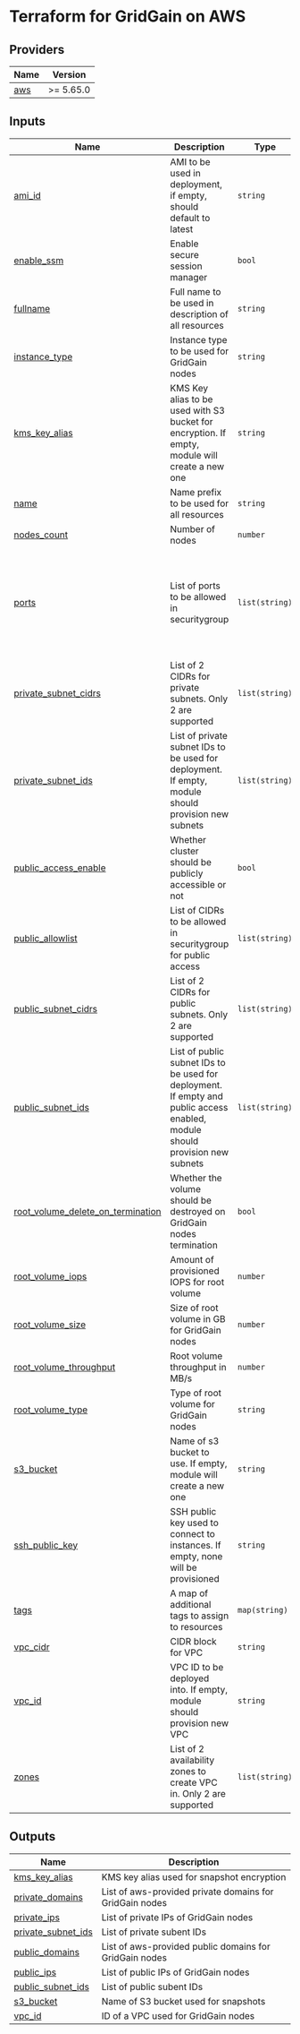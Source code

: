 # Terraform for GridGain on AWS

<!-- BEGIN_TF_DOCS -->
## Providers

| Name | Version |
|------|---------|
| <a name="provider_aws"></a> [aws](#provider\_aws) | >= 5.65.0 |

## Inputs

| Name | Description | Type | Default | Required |
|------|-------------|------|---------|:--------:|
| <a name="input_ami_id"></a> [ami\_id](#input\_ami\_id) | AMI to be used in deployment, if empty, should default to latest | `string` | n/a | yes |
| <a name="input_enable_ssm"></a> [enable\_ssm](#input\_enable\_ssm) | Enable secure session manager | `bool` | `true` | no |
| <a name="input_fullname"></a> [fullname](#input\_fullname) | Full name to be used in description of all resources | `string` | `"GridGain Cluster"` | no |
| <a name="input_instance_type"></a> [instance\_type](#input\_instance\_type) | Instance type to be used for GridGain nodes | `string` | `"t3.micro"` | no |
| <a name="input_kms_key_alias"></a> [kms\_key\_alias](#input\_kms\_key\_alias) | KMS Key alias to be used with S3 bucket for encryption. If empty, module will create a new one | `string` | `""` | no |
| <a name="input_name"></a> [name](#input\_name) | Name prefix to be used for all resources | `string` | `"gridgain"` | no |
| <a name="input_nodes_count"></a> [nodes\_count](#input\_nodes\_count) | Number of nodes | `number` | `2` | no |
| <a name="input_ports"></a> [ports](#input\_ports) | List of ports to be allowed in securitygroup | `list(string)` | <pre>[<br>  "22",<br>  "8080",<br>  "10800",<br>  "10900",<br>  "11211",<br>  "47100",<br>  "47500",<br>  "49112"<br>]</pre> | no |
| <a name="input_private_subnet_cidrs"></a> [private\_subnet\_cidrs](#input\_private\_subnet\_cidrs) | List of 2 CIDRs for private subnets. Only 2 are supported | `list(string)` | <pre>[<br>  "10.0.0.0/19",<br>  "10.0.32.0/19"<br>]</pre> | no |
| <a name="input_private_subnet_ids"></a> [private\_subnet\_ids](#input\_private\_subnet\_ids) | List of private subnet IDs to be used for deployment. If empty, module should provision new subnets | `list(string)` | `[]` | no |
| <a name="input_public_access_enable"></a> [public\_access\_enable](#input\_public\_access\_enable) | Whether cluster should be publicly accessible or not | `bool` | `false` | no |
| <a name="input_public_allowlist"></a> [public\_allowlist](#input\_public\_allowlist) | List of CIDRs to be allowed in securitygroup for public access | `list(string)` | <pre>[<br>  "0.0.0.0/0"<br>]</pre> | no |
| <a name="input_public_subnet_cidrs"></a> [public\_subnet\_cidrs](#input\_public\_subnet\_cidrs) | List of 2 CIDRs for public subnets. Only 2 are supported | `list(string)` | <pre>[<br>  "10.0.144.0/20",<br>  "10.0.128.0/20"<br>]</pre> | no |
| <a name="input_public_subnet_ids"></a> [public\_subnet\_ids](#input\_public\_subnet\_ids) | List of public subnet IDs to be used for deployment. If empty and public access enabled, module should provision new subnets | `list(string)` | `[]` | no |
| <a name="input_root_volume_delete_on_termination"></a> [root\_volume\_delete\_on\_termination](#input\_root\_volume\_delete\_on\_termination) | Whether the volume should be destroyed on GridGain nodes termination | `bool` | `true` | no |
| <a name="input_root_volume_iops"></a> [root\_volume\_iops](#input\_root\_volume\_iops) | Amount of provisioned IOPS for root volume | `number` | `null` | no |
| <a name="input_root_volume_size"></a> [root\_volume\_size](#input\_root\_volume\_size) | Size of root volume in GB for GridGain nodes | `number` | `50` | no |
| <a name="input_root_volume_throughput"></a> [root\_volume\_throughput](#input\_root\_volume\_throughput) | Root volume throughput in MB/s | `number` | `null` | no |
| <a name="input_root_volume_type"></a> [root\_volume\_type](#input\_root\_volume\_type) | Type of root volume for GridGain nodes | `string` | `"gp2"` | no |
| <a name="input_s3_bucket"></a> [s3\_bucket](#input\_s3\_bucket) | Name of s3 bucket to use. If empty, module will create a new one | `string` | `""` | no |
| <a name="input_ssh_public_key"></a> [ssh\_public\_key](#input\_ssh\_public\_key) | SSH public key used to connect to instances. If empty, none will be provisioned | `string` | `""` | no |
| <a name="input_tags"></a> [tags](#input\_tags) | A map of additional tags to assign to resources | `map(string)` | `{}` | no |
| <a name="input_vpc_cidr"></a> [vpc\_cidr](#input\_vpc\_cidr) | CIDR block for VPC | `string` | `"10.0.0.0/16"` | no |
| <a name="input_vpc_id"></a> [vpc\_id](#input\_vpc\_id) | VPC ID to be deployed into. If empty, module should provision new VPC | `string` | `""` | no |
| <a name="input_zones"></a> [zones](#input\_zones) | List of 2 availability zones to create VPC in. Only 2 are supported | `list(string)` | <pre>[<br>  "us-east-1a",<br>  "us-east-1b"<br>]</pre> | no |

## Outputs

| Name | Description |
|------|-------------|
| <a name="output_kms_key_alias"></a> [kms\_key\_alias](#output\_kms\_key\_alias) | KMS key alias used for snapshot encryption |
| <a name="output_private_domains"></a> [private\_domains](#output\_private\_domains) | List of aws-provided private domains for GridGain nodes |
| <a name="output_private_ips"></a> [private\_ips](#output\_private\_ips) | List of private IPs of GridGain nodes |
| <a name="output_private_subnet_ids"></a> [private\_subnet\_ids](#output\_private\_subnet\_ids) | List of private subent IDs |
| <a name="output_public_domains"></a> [public\_domains](#output\_public\_domains) | List of aws-provided public domains for GridGain nodes |
| <a name="output_public_ips"></a> [public\_ips](#output\_public\_ips) | List of public IPs of GridGain nodes |
| <a name="output_public_subnet_ids"></a> [public\_subnet\_ids](#output\_public\_subnet\_ids) | List of public subent IDs |
| <a name="output_s3_bucket"></a> [s3\_bucket](#output\_s3\_bucket) | Name of S3 bucket used for snapshots |
| <a name="output_vpc_id"></a> [vpc\_id](#output\_vpc\_id) | ID of a VPC used for GridGain nodes |
<!-- END_TF_DOCS -->
